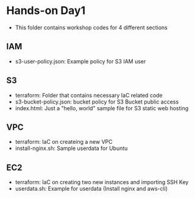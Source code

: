 # Hands-on Day1
* This folder contains workshop codes for 4 different sections

## IAM
* s3-user-policy.json: Example policy for S3 IAM user

## S3
* terraform: Folder that contains necessary IaC related code
* s3-bucket-policy.json: bucket policy for S3 Bucket public access
* index.html: Just a "hello, world" sample file for S3 static web hosting

## VPC
* terraform: IaC on createing a new VPC
* install-nginx.sh: Sample userdata for Ubuntu

## EC2
* terraform: IaC on creating two new instances and importing SSH Key
* userdata.sh: Example for userdata (Install nginx and aws-cli)
